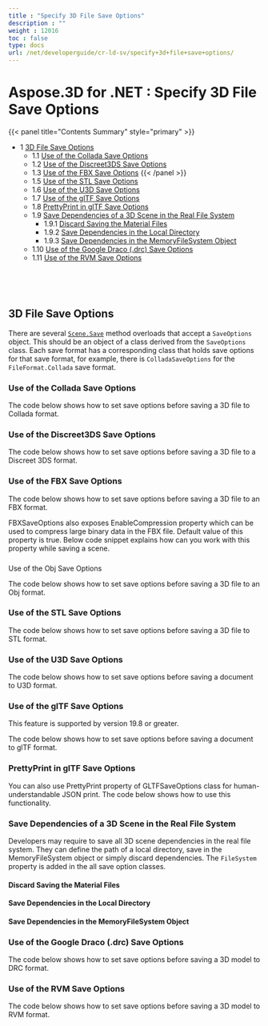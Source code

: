 ```yaml
---
title : "Specify 3D File Save Options" 
description : "" 
weight : 12016 
toc : false
type: docs
url: /net/developerguide/cr-ld-sv/specify+3d+file+save+options/
---
```


# Aspose.3D for .NET : Specify 3D File Save Options


{{< panel title="Contents Summary" style="primary" >}}
*   1 [3D File Save Options](#3d-file-save-options)
    *   1.1 [Use of the Collada Save Options](#use-of-the-collada-save-options)
    *   1.2 [Use of the Discreet3DS Save Options](#use-of-the-discreet3ds-save-options)
    *   1.3 [Use of the FBX Save Options](#use-of-the-fbx-save-options)
{{< /panel >}}
    *   1.5 [Use of the STL Save Options](#Specify3DFileSaveOptions-UseoftheSTLSaveOptions)
    *   1.6 [Use of the U3D Save Options](#Specify3DFileSaveOptions-UseoftheU3DSaveOptions)
    *   1.7 [Use of the glTF Save Options](#Specify3DFileSaveOptions-UseoftheglTFSaveOptions)
    *   1.8 [PrettyPrint in glTF Save Options](#Specify3DFileSaveOptions-PrettyPrintinglTFSaveOptions)
    *   1.9 [Save Dependencies of a 3D Scene in the Real File System](#Specify3DFileSaveOptions-SaveDependenciesofa3DSceneintheRealFileSystem)
        *   1.9.1 [Discard Saving the Material Files](#Specify3DFileSaveOptions-DiscardSavingtheMaterialFiles)
        *   1.9.2 [Save Dependencies in the Local Directory](#Specify3DFileSaveOptions-SaveDependenciesintheLocalDirectory)
        *   1.9.3 [Save Dependencies in the MemoryFileSystem Object](#Specify3DFileSaveOptions-SaveDependenciesintheMemoryFileSystemObject)
    *   1.10 [Use of the Google Draco (.drc) Save Options](#Specify3DFileSaveOptions-UseoftheGoogleDraco(.drc)SaveOptions)
    *   1.11 [Use of the RVM Save Options](#Specify3DFileSaveOptions-UseoftheRVMSaveOptions)

 

 

## 3D File Save Options

There are several [`Scene.Save`](http://www.aspose.com/api/net/3d/aspose.threed/scene) method overloads that accept a `SaveOptions` object. This should be an object of a class derived from the `SaveOptions` class. Each save format has a corresponding class that holds save options for that save format, for example, there is `ColladaSaveOptions` for the `FileFormat.Collada` save format.

### Use of the Collada Save Options

The code below shows how to set save options before saving a 3D file to Collada format.

### Use of the Discreet3DS Save Options

The code below shows how to set save options before saving a 3D file to a Discreet 3DS format.

### Use of the FBX Save Options

The code below shows how to set save options before saving a 3D file to an FBX format.

FBXSaveOptions also exposes EnableCompression property which can be used to compress large binary data in the FBX file. Default value of this property is true. Below code snippet explains how can you work with this property while saving a scene.

###   
Use of the Obj Save Options

The code below shows how to set save options before saving a 3D file to an Obj format.

### Use of the STL Save Options

The code below shows how to set save options before saving a 3D file to STL format.

### Use of the U3D Save Options

The code below shows how to set save options before saving a document to U3D format.

### Use of the glTF Save Options

This feature is supported by version 19.8 or greater.

The code below shows how to set save options before saving a document to glTF format.

### PrettyPrint in glTF Save Options

You can also use PrettyPrint property of GLTFSaveOptions class for human-understandable JSON print. The code below shows how to use this functionality. 

### Save Dependencies of a 3D Scene in the Real File System

Developers may require to save all 3D scene dependencies in the real file system. They can define the path of a local directory, save in the MemoryFileSystem object or simply discard dependencies. The `FileSystem` property is added in the all save option classes.

#### Discard Saving the Material Files

#### Save Dependencies in the Local Directory

#### Save Dependencies in the MemoryFileSystem Object

### Use of the Google Draco (.drc) Save Options

The code below shows how to set save options before saving a 3D model to DRC format.

### Use of the RVM Save Options

The code below shows how to set save options before saving a 3D model to RVM format.


